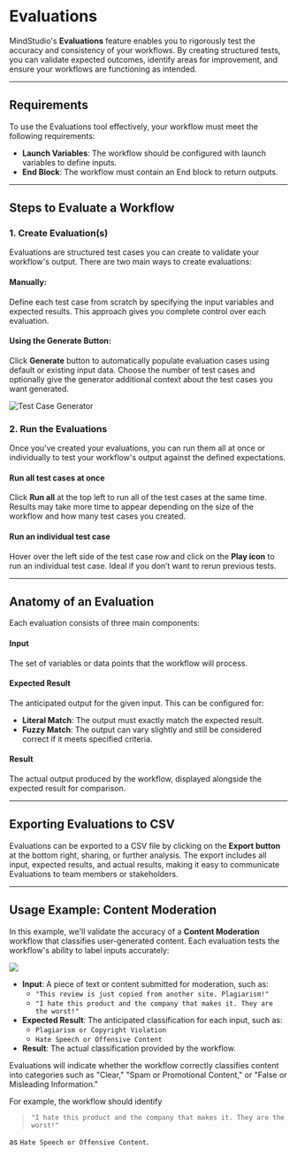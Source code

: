 # Evaluations

MindStudio's **Evaluations** feature enables you to rigorously test the accuracy and consistency of your workflows. By creating structured tests, you can validate expected outcomes, identify areas for improvement, and ensure your workflows are functioning as intended.

***

## Requirements

To use the Evaluations tool effectively, your workflow must meet the following requirements:

* **Launch Variables**: The workflow should be configured with launch variables to define inputs.
* **End Block**: The workflow must contain an End block to return outputs.

***

## Steps to Evaluate a Workflow

### 1. Create Evaluation(s)

Evaluations are structured test cases you can create to validate your workflow's output. There are two main ways to create evaluations:

#### **Manually**:

Define each test case from scratch by specifying the input variables and expected results. This approach gives you complete control over each evaluation.

#### **Using the Generate Button**:

Click **Generate** button to automatically populate evaluation cases using default or existing input data. Choose the number of test cases and optionally give the generator additional context about the test cases you want generated.

![Test Case Generator](<../.gitbook/assets/Screenshot 2024-12-06 at 5.13.26 PM.png>)

### 2. Run the Evaluations

Once you've created your evaluations, you can run them all at once or individually to test your workflow's output against the defined expectations.

#### Run all test cases at once

Click **Run all** at the top left to run all of the test cases at the same time. Results may take more time to appear depending on the size of the workflow and how many test cases you created.

#### Run an individual test case

Hover over the left side of the test case row and click on the **Play icon** to run an individual test case. Ideal if you don’t want to rerun previous tests.

***

## Anatomy of an Evaluation

Each evaluation consists of three main components:

#### **Input**

The set of variables or data points that the workflow will process.

#### **Expected Result**

The anticipated output for the given input. This can be configured for:

* **Literal Match**: The output must exactly match the expected result.
* **Fuzzy Match**: The output can vary slightly and still be considered correct if it meets specified criteria.

#### **Result**

The actual output produced by the workflow, displayed alongside the expected result for comparison.

***

## Exporting Evaluations to CSV

Evaluations can be exported to a CSV file by clicking on the **Export button** at the bottom right, sharing, or further analysis. The export includes all input, expected results, and actual results, making it easy to communicate Evaluations to team members or stakeholders.

***

## Usage Example: Content Moderation

In this example, we'll validate the accuracy of a **Content Moderation** workflow that classifies user-generated content. Each evaluation tests the workflow's ability to label inputs accurately:

![](<../.gitbook/assets/Screenshot 2024-12-06 at 5.12.17 PM.png>)

* **Input**: A piece of text or content submitted for moderation, such as:
  * `"This review is just copied from another site. Plagiarism!"`
  * `"I hate this product and the company that makes it. They are the worst!"`
* **Expected Result**: The anticipated classification for each input, such as:
  * `Plagiarism or Copyright Violation`
  * `Hate Speech or Offensive Content`
* **Result**: The actual classification provided by the workflow.

Evaluations will indicate whether the workflow correctly classifies content into categories such as "Clear," "Spam or Promotional Content," or "False or Misleading Information."

For example, the workflow should identify

> `"I hate this product and the company that makes it. They are the worst!"`

as `Hate Speech or Offensive Content`.
